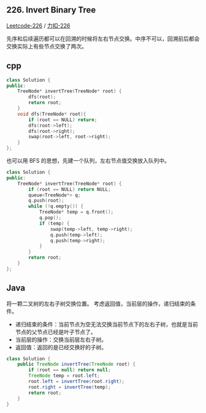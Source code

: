 ## 226. Invert Binary Tree

[Leetcode-226](https://leetcode.com/problems/invert-binary-tree/description/) / [力扣-226](https://leetcode-cn.com/problems/invert-binary-tree/description/)

先序和后续遍历都可以在回溯的时候将左右节点交换。中序不可以，回溯前后都会交换实际上有些节点交换了两次。

## cpp

```cpp
class Solution {
public:
    TreeNode* invertTree(TreeNode* root) {
        dfs(root);
        return root;
    }
    void dfs(TreeNode* root){
        if (root == NULL) return;
        dfs(root->left);
        dfs(root->right);
        swap(root->left, root->right);
    }
};
```

也可以用 BFS 的思想，先建一个队列，左右节点值交换放入队列中。

```cpp
class Solution {
public:
    TreeNode* invertTree(TreeNode* root) {
        if (root == NULL) return NULL;
        queue<TreeNode*> q;
        q.push(root);
        while (!q.empty()) {
            TreeNode* temp = q.front();
            q.pop();
            if (temp) {
                swap(temp->left, temp->right);
                q.push(temp->left);
                q.push(temp->right);
            }
        }
        return root;
    }
};
```


## Java

将一颗二叉树的左右子树交换位置。
考虑返回值，当前层的操作，递归结束的条件。
- 递归结束的条件：当前节点为空无法交换当前节点下的左右子树，也就是当前节点的父节点已经是叶子节点了。
- 当前层的操作：交换当前层左右子树。
- 返回值：返回的是已经交换好的子树。

```java
class Solution {
    public TreeNode invertTree(TreeNode root) {
        if (root == null) return null;
        TreeNode temp = root.left;
        root.left = invertTree(root.right);
        root.right = invertTree(temp);
        return root;
    }
}
```
